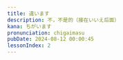 ```yaml
---
title: 違います
description: 不，不是的（接在いいえ后面）
kana: ちがいます
pronunciation: chigaimasu
pubDate: 2024-08-12 00:00:45
lessonIndex: 2
---
```

